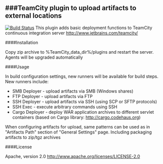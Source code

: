 ###TeamCity plugin to upload artifacts to external locations
----------------------------
[![Build Status](https://travis-ci.org/Tiger66639/teamcity-deployer-plugin.svg?branch=build-12)](https://travis-ci.org/Tiger66639/teamcity-deployer-plugin)
This plugin adds basic deployment functions
to TeamCity continuous integration server
http://www.jetbrains.com/teamcity/

####Installation

Copy zip archive to %TeamCity_data_dir%/plugins
and restart the server. Agents will be upgraded automatically

####Usage

In build configuration settings, new runners will be available for build steps.
New runners include:
 * SMB Deployer   - upload artifacts via SMB (Windows shares)
 * FTP Deployer   - upload artifacts via FTP
 * SSH Deployer   - upload artifacts via SSH (using SCP or SFTP protocols)
 * SSH Exec       - execute arbitrary commands using SSH
 * Cargo Deployer - deploy WAR application archives to different servlet containers (based on Cargo library: http://cargo.codehaus.org)

 When configuring artifacts for upload, same patterns can be used as in "Artifacts Path" section of "General Settings"
 page. Including packaging artifacts to zip/tgz archives

####License

Apache, version 2.0
http://www.apache.org/licenses/LICENSE-2.0
